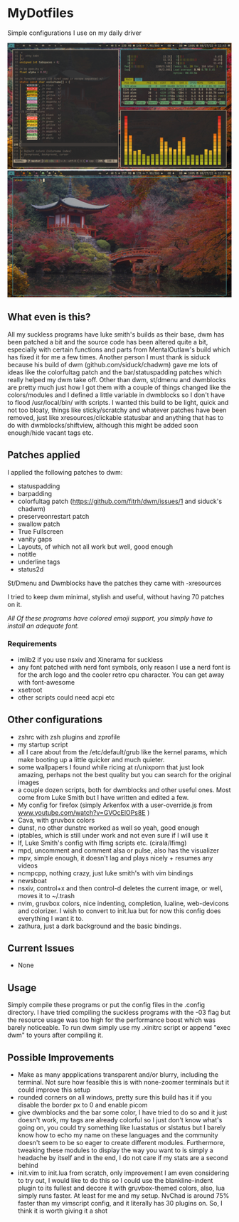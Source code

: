 # MyDotfiles
Simple configurations I use on my daily driver

![image1](images/pic1.jpg)
![image2](images/pic2.jpg)

## What even is this?

All my suckless programs have luke smith's builds as their base, dwm has been patched a bit and the source code has been altered quite a bit, especially with certain functions and parts from MentalOutlaw's build which has fixed it for me a few times. Another person I must thank is siduck because his build of dwm (github.com/siduck/chadwm) gave me lots of ideas like the colorfultag patch and the bar/statuspadding patches which really helped my dwm take off. Other than dwm, st/dmenu and dwmblocks are pretty much just how I got them with a couple of things changed like the colors/modules and I defined a little variable in dwmblocks so I don't have to flood /usr/local/bin/ with scripts. I wanted this build to be light, quick and not too bloaty, things like sticky/scratchy and whatever patches have been removed, just like xresources/clickable statusbar and anything that has to do with dwmblocks/shiftview, although this might be added soon enough/hide vacant tags etc.

## Patches applied

I applied the following patches to dwm:

- statuspadding
- barpadding
- colorfultag patch (https://github.com/fitrh/dwm/issues/1 and siduck's chadwm)
- preserveonrestart patch
- swallow patch
- True Fullscreen
- vanity gaps
- Layouts, of which not all work but well, good enough
- notitle
- underline tags
- status2d

St/Dmenu and Dwmblocks have the patches they came with -xresources

I tried to keep dwm minimal, stylish and useful, without having 70 patches on it.

*All Of these programs have colored emoji support, you simply have to install an adequate font.*

### Requirements

- imlib2 if you use nsxiv and Xinerama for suckless
- any font patched with nerd font symbols, only reason I use a nerd font is for the arch logo and the cooler retro cpu character. You can get away with font-awesome
- xsetroot
- other scripts could need acpi etc

## Other configurations

- zshrc with zsh plugins and zprofile
- my startup script
- all I care about from the /etc/default/grub like the kernel params, which make booting up a little quicker and much quieter.
- some wallpapers I found while ricing at r/unixporn that just look amazing, perhaps not the best quality but you can search for the original images
- a couple dozen scripts, both for dwmblocks and other useful ones. Most come from Luke Smith but I have written and edited a few.
- My config for firefox (simply Arkenfox with a user-override.js from www.youtube.com/watch?v=GVOcElOPs8E )
- Cava, with gruvbox colors
- dunst, no other dunstrc worked as well so yeah, good enough
- iptables, which is still under work and not even sure if I will use it
- lf, Luke Smith's config with lfimg scripts etc. (cirala/lfimg)
- mpd, uncomment and comment alsa or pulse, also has the visualizer
- mpv, simple enough, it doesn't lag and plays nicely + resumes any videos
- ncmpcpp, nothing crazy, just luke smith's with vim bindings
- newsboat
- nsxiv, control+x and then control-d deletes the current image, or well, moves it to ~/.trash
- nvim, gruvbox colors, nice indenting, completion, lualine, web-devicons and colorizer. I wish to convert to init.lua but for now this config does everything I want it to.
- zathura, just a dark background and the basic bindings.

## Current Issues

- None

## Usage

Simply compile these programs or put the config files in the .config directory.
I have tried compiling the suckless programs with the -03 flag but the resource usage was too high for the performance boost which was barely noticeable.
To run dwm simply use my .xinitrc script or append "exec dwm" to yours after compiling it.

## Possible Improvements

- Make as many appplications transparent and/or blurry, including the terminal. Not sure how feasible this is with none-zoomer terminals but it could improve this setup
- rounded corners on all windows, pretty sure this build has it if you disable the border px to 0 and enable picom
- give dwmblocks and the bar some color, I have tried to do so and it just doesn't work, my tags are already colorful so I just don't know what's going on, you could try something like luastatus or slstatus but I barely know how to echo my name on these languages and the community doesn't seem to be so eager to create different modules. Furthermore, tweaking these modules to display the way you want to is simply a headache by itself and in the end, I do not care if my stats are a second behind
- init.vim to init.lua from scratch, only improvement I am even considering to try out, I would like to do this so I could use the blankline-indent plugin to its fullest and decore it with gruvbox-themed colors, also, lua simply runs faster. At least for me and my setup. NvChad is around 75% faster than my vimscript config, and it literally has 30 plugins on. So, I think it is worth giving it a shot
